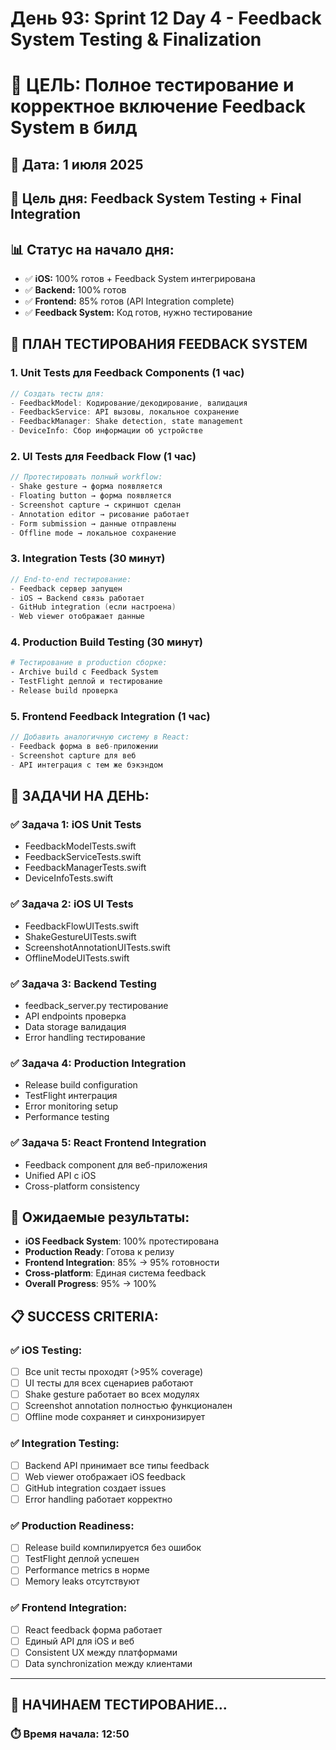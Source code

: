 # День 93: Sprint 12 Day 4 - Feedback System Testing & Finalization
# 🧪 ЦЕЛЬ: Полное тестирование и корректное включение Feedback System в билд

## 📅 Дата: 1 июля 2025

## 🎯 Цель дня: Feedback System Testing + Final Integration

## 📊 Статус на начало дня:
- ✅ **iOS:** 100% готов + Feedback System интегрирована
- ✅ **Backend:** 100% готов
- ✅ **Frontend:** 85% готов (API Integration complete)
- ✅ **Feedback System:** Код готов, нужно тестирование

## 🧪 ПЛАН ТЕСТИРОВАНИЯ FEEDBACK SYSTEM

### 1. **Unit Tests для Feedback Components** (1 час)
```swift
// Создать тесты для:
- FeedbackModel: Кодирование/декодирование, валидация
- FeedbackService: API вызовы, локальное сохранение
- FeedbackManager: Shake detection, state management
- DeviceInfo: Сбор информации об устройстве
```

### 2. **UI Tests для Feedback Flow** (1 час)
```swift
// Протестировать полный workflow:
- Shake gesture → форма появляется
- Floating button → форма появляется  
- Screenshot capture → скриншот сделан
- Annotation editor → рисование работает
- Form submission → данные отправлены
- Offline mode → локальное сохранение
```

### 3. **Integration Tests** (30 минут)
```swift
// End-to-end тестирование:
- Feedback сервер запущен
- iOS → Backend связь работает
- GitHub integration (если настроена)
- Web viewer отображает данные
```

### 4. **Production Build Testing** (30 минут)
```bash
# Тестирование в production сборке:
- Archive build с Feedback System
- TestFlight деплой и тестирование
- Release build проверка
```

### 5. **Frontend Feedback Integration** (1 час)
```typescript
// Добавить аналогичную систему в React:
- Feedback форма в веб-приложении
- Screenshot capture для веб
- API интеграция с тем же бэкэндом
```

## 🔧 ЗАДАЧИ НА ДЕНЬ:

### ✅ **Задача 1: iOS Unit Tests**
- FeedbackModelTests.swift
- FeedbackServiceTests.swift  
- FeedbackManagerTests.swift
- DeviceInfoTests.swift

### ✅ **Задача 2: iOS UI Tests**
- FeedbackFlowUITests.swift
- ShakeGestureUITests.swift
- ScreenshotAnnotationUITests.swift
- OfflineModeUITests.swift

### ✅ **Задача 3: Backend Testing**
- feedback_server.py тестирование
- API endpoints проверка
- Data storage валидация
- Error handling тестирование

### ✅ **Задача 4: Production Integration**
- Release build configuration
- TestFlight интеграция
- Error monitoring setup
- Performance testing

### ✅ **Задача 5: React Frontend Integration**
- Feedback component для веб-приложения
- Unified API с iOS
- Cross-platform consistency

## 🎯 Ожидаемые результаты:
- **iOS Feedback System**: 100% протестирована
- **Production Ready**: Готова к релизу
- **Frontend Integration**: 85% → 95% готовности
- **Cross-platform**: Единая система feedback
- **Overall Progress**: 95% → 100%

## 📋 SUCCESS CRITERIA:

### ✅ **iOS Testing:**
- [ ] Все unit тесты проходят (>95% coverage)
- [ ] UI тесты для всех сценариев работают
- [ ] Shake gesture работает во всех модулях
- [ ] Screenshot annotation полностью функционален
- [ ] Offline mode сохраняет и синхронизирует

### ✅ **Integration Testing:**
- [ ] Backend API принимает все типы feedback
- [ ] Web viewer отображает iOS feedback
- [ ] GitHub integration создает issues
- [ ] Error handling работает корректно

### ✅ **Production Readiness:**
- [ ] Release build компилируется без ошибок
- [ ] TestFlight деплой успешен
- [ ] Performance metrics в норме
- [ ] Memory leaks отсутствуют

### ✅ **Frontend Integration:**
- [ ] React feedback форма работает
- [ ] Единый API для iOS и веб
- [ ] Consistent UX между платформами
- [ ] Data synchronization между клиентами

---

## 🚀 НАЧИНАЕМ ТЕСТИРОВАНИЕ...

### ⏱️ Время начала: 12:50 